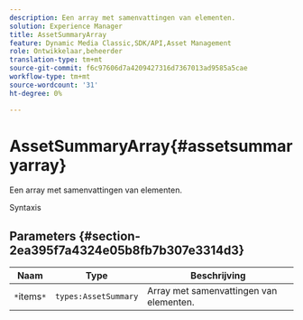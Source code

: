 ```yaml
---
description: Een array met samenvattingen van elementen.
solution: Experience Manager
title: AssetSummaryArray
feature: Dynamic Media Classic,SDK/API,Asset Management
role: Ontwikkelaar,beheerder
translation-type: tm+mt
source-git-commit: f6c97606d7a4209427316d7367013ad9585a5cae
workflow-type: tm+mt
source-wordcount: '31'
ht-degree: 0%

---
```



# AssetSummaryArray{#assetsummaryarray}

Een array met samenvattingen van elementen.

Syntaxis

## Parameters {#section-2ea395f7a4324e05b8fb7b307e3314d3}

| Naam | Type | Beschrijving |
|---|---|---|
| `*`items`*` | `types:AssetSummary` | Array met samenvattingen van elementen. |

